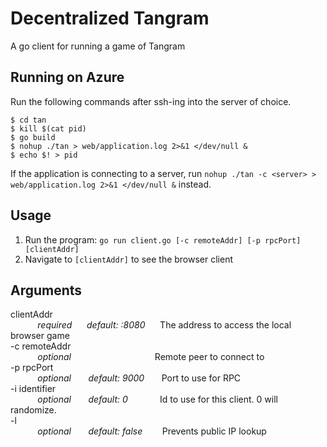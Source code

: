 # Decentralized Tangram
A go client for running a game of Tangram

## Running on Azure
Run the following commands after ssh-ing into the server of choice.
```
$ cd tan
$ kill $(cat pid) 
$ go build
$ nohup ./tan > web/application.log 2>&1 </dev/null &
$ echo $! > pid
```

If the application is connecting to a server, run `nohup ./tan -c <server> > web/application.log 2>&1 </dev/null &` instead.

## Usage
1. Run the program: `go run client.go [-c remoteAddr] [-p rpcPort] [clientAddr]`
1. Navigate to `[clientAddr]` to see the browser client
## Arguments
clientAddr  
&nbsp;&nbsp;&nbsp;&nbsp;&nbsp;&nbsp;&nbsp;&nbsp;&nbsp;&nbsp;&nbsp;*required*&nbsp;&nbsp;&nbsp;&nbsp;&nbsp;&nbsp;*default: :8080*&nbsp;&nbsp;&nbsp;&nbsp;&nbsp;&nbsp;The address to access the local browser game  
-c remoteAddr  
&nbsp;&nbsp;&nbsp;&nbsp;&nbsp;&nbsp;&nbsp;&nbsp;&nbsp;&nbsp;&nbsp;*optional*&nbsp;&nbsp;&nbsp;&nbsp;&nbsp;&nbsp;&nbsp;&nbsp;&nbsp;&nbsp;&nbsp;&nbsp;&nbsp;&nbsp;&nbsp;&nbsp;&nbsp;&nbsp;&nbsp;&nbsp;&nbsp;&nbsp;&nbsp;&nbsp;&nbsp;&nbsp;&nbsp;&nbsp;&nbsp;&nbsp;&nbsp;&nbsp;&nbsp;&nbsp;Remote peer to connect to  
-p rpcPort  
&nbsp;&nbsp;&nbsp;&nbsp;&nbsp;&nbsp;&nbsp;&nbsp;&nbsp;&nbsp;&nbsp;*optional*&nbsp;&nbsp;&nbsp;&nbsp;&nbsp;&nbsp;&nbsp;*default: 9000*&nbsp;&nbsp;&nbsp;&nbsp;&nbsp;&nbsp;&nbsp;Port to use for RPC  
-i identifier  
&nbsp;&nbsp;&nbsp;&nbsp;&nbsp;&nbsp;&nbsp;&nbsp;&nbsp;&nbsp;&nbsp;*optional*&nbsp;&nbsp;&nbsp;&nbsp;&nbsp;&nbsp;&nbsp;*default: 0*&nbsp;&nbsp;&nbsp;&nbsp;&nbsp;&nbsp;&nbsp;&nbsp;&nbsp;&nbsp;&nbsp;&nbsp;&nbsp;Id to use for this client. 0 will randomize.  
-l  
&nbsp;&nbsp;&nbsp;&nbsp;&nbsp;&nbsp;&nbsp;&nbsp;&nbsp;&nbsp;&nbsp;*optional*&nbsp;&nbsp;&nbsp;&nbsp;&nbsp;&nbsp;&nbsp;*default: false*&nbsp;&nbsp;&nbsp;&nbsp;&nbsp;&nbsp;&nbsp;&nbsp;Prevents public IP lookup  

